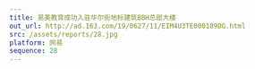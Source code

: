 ```yaml
---
title: 易美教育成功入驻华尔街地标建筑BBH总部大楼
out_url: http://ad.163.com/19/0627/11/EIM4U3TE000189DG.html
src: /assets/reports/28.jpg
platform: 网易
sequence: 28
---
```

